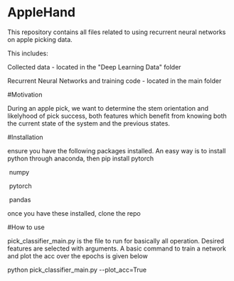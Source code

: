 # AppleHand

This repository contains all files related to using recurrent neural networks on apple picking data.

This includes:

  Collected data  - located in the "Deep Learning Data" folder

  Recurrent Neural Networks and training code - located in the main folder

  

#Motivation

During an apple pick, we want to determine the stem orientation and likelyhood of pick success, both features which benefit from knowing both the current state of the system and the previous states.

#Installation

ensure you have the following packages installed. An easy way is to install python through anaconda, then pip install pytorch

​	numpy

​	pytorch

​	pandas

once you have these installed, clone the repo

#How to use

pick_classifier_main.py is the file to run for basically all operation. Desired features are selected with arguments. A basic command to train a network and plot the acc over the epochs is given below

python pick_classifier_main.py --plot_acc=True

